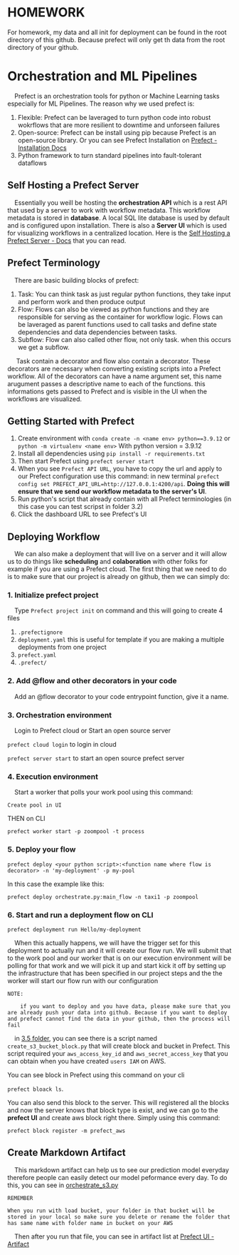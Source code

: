 # HOMEWORK

For homework, my data and all init for deployment can be found in the root directory of this github. Because prefect will only get th data from the root directory of your github.

# Orchestration and ML Pipelines

&nbsp;&nbsp;&nbsp;&nbsp;Prefect is an orchestration tools for python or Machine Learning tasks especially for ML Pipelines. The reason why we used prefect is: 
1. Flexible: Prefect can be laveraged to turn python code into robust wokrflows that are more resilient to downtime and unforseen failures
2. Open-source: Prefect can be install using pip because Prefect is an open-source library. Or you can see Prefect Installation on [Prefect - Installation Docs](https://docs.prefect.io/2.10.13/getting-started/installation/)
3. Python framework to turn standard pipelines into fault-tolerant dataflows

## Self Hosting a Prefect Server

&nbsp;&nbsp;&nbsp;&nbsp;Essentially you weill be hosting the **orchestration API** which is a rest API that used by a server to work with workflow metadata. This workflow metadata is stored in **database**. A local SQL lite database is used by default and is configured upon installation. There is also a **Server UI** which is used for visualizing workflows in a centralized location. Here is the [Self Hosting a Prefect Server - Docs](https://docs.prefect.io/2.10.13/host/) that you can read.

## Prefect Terminology

&nbsp;&nbsp;&nbsp;&nbsp;There are basic building blocks of prefect: 
1. Task: You can think task as just regular python functions, they take input and perform work and then produce output 
2. Flow: Flows can also be viewed as python functions and they are responsible for serving as the container for workflow logic. Flows can be laveraged as parent functions used to call tasks and define state dependencies and data dependencies between tasks.
3. Subflow: Flow can also called other flow, not only task. when this occurs we get a subflow.

&nbsp;&nbsp;&nbsp;&nbsp; Task contain a decorator and flow also contain a decorator. These decorators are necessary when converting existing scripts into a Prefect workflow. All of the decorators can have a name argument set, this name arugument passes a descriptive name to each of the functions. this informations gets passed to Prefect and is visible in the UI when the workflows are visualized.

## Getting Started with Prefect

1. Create environment with ```conda create -n <name env> python==3.9.12``` or ```python -m virtualenv <name env>``` With python version = 3.9.12
2. Install all dependencies using ```pip install -r requirements.txt```
3. Then start Prefect using ```prefect server start```
4. When you see ```Prefect API URL```, you have to copy the url and apply to our Prefect configuration use this command: in new terminal ```prefect config set PREFECT_API_URL=http://127.0.0.1:4200/api```. **Doing this will ensure that we send our workflow metadata to the server's UI**.
5. Run python's script that already contain with all Prefect terminologies (in this case you can test scripst in folder 3.2)
6. Click the dashboard URL to see Prefect's UI

## Deploying Workflow

&nbsp;&nbsp;&nbsp;&nbsp;We can also make a deployment that will live on a server and it will allow us to do things like **scheduling** and **colaboration** with other folks for example if you are using a Prefect cloud. The first thing that we need to do is to make sure that our project is already on github, then we can simply do:

### 1. Initialize prefect project
&nbsp;&nbsp;&nbsp;&nbsp;Type ```Prefect project init``` on command and this will going to create 4 files

1. ```.prefectignore```
2. ```deployment.yaml``` this is useful for template if you are making a multiple deployments from one project
3. ```prefect.yaml``` 
4. ```.prefect/``` 

### 2. Add @flow and other decorators in your code
&nbsp;&nbsp;&nbsp;&nbsp;Add an @flow decorator to your code entrypoint function, give it a name.

### 3. Orchestration environment
&nbsp;&nbsp;&nbsp;&nbsp;Login to Prefect cloud or Start an open source server

```prefect cloud login``` to login in cloud

```prefect server start``` to start an open source prefect server

### 4. Execution environment
&nbsp;&nbsp;&nbsp;&nbsp;Start a worker that polls your work pool using this command:

```Create pool in UI```

THEN on CLI

```prefect worker start -p zoompool -t process```

### 5. Deploy your flow

```prefect deploy <your python script>:<function name where flow is decorator> -n 'my-deployment' -p my-pool```

In this case the example like this:

```prefect deploy orchestrate.py:main_flow -n taxi1 -p zoompool```

### 6. Start and run a deployment flow on CLI

```prefect deployment run Hello/my-deployment```

&nbsp;&nbsp;&nbsp;&nbsp;When this actually happens, we will have the trigger set for this deployment to actually run and it will create our flow run. We will submit that to the work pool and our worker that is on our execution environment will be polling for that work and we will pick it up and start kick it off by setting up the infrastructure that has been specified in our project steps and the the worker will start our flow run with our configuration

```
NOTE:

    if you want to deploy and you have data, please make sure that you are already push your data into github. Because if you want to deploy and prefect cannot find the data in your github, then the process will fail
```

&nbsp;&nbsp;&nbsp;&nbsp;in [3.5 folder](/3.5), you can see there is a script named ```create_s3_bucket_block.py``` that will create block and bucket in Prefect. This script required your ```aws_access_key_id``` and ```aws_secret_access_key``` that you can obtain when you have created ```users IAM``` on AWS. 

You can see block in Prefect using this command on your cli 

```prefect bloack ls```. 

You can also send this block to the server. This will registered all the blocks and now the server knows that block type is exist, and we can go to the **prefect UI** and create aws block right there. Simply using this command:

```prefect block register -m prefect_aws```

## Create Markdown Artifact

&nbsp;&nbsp;&nbsp;&nbsp;This markdown artifact can help us to see our prediction model everyday therefore people can easily detect our model peformance every day. To do this, you can see in [orchestrate_s3.py](3.5/orchestrate_s3.py) 

```
REMEMBER

When you run with load bucket, your folder in that bucket will be stored in your local so make sure you delete or rename the folder that has same name with folder name in bucket on your AWS
```

&nbsp;&nbsp;&nbsp;&nbsp;Then after you run that file, you can see in artifact list at [Prefect UI - Artifact](http://127.0.0.1:4200/artifacts/key/duration-model-report)
